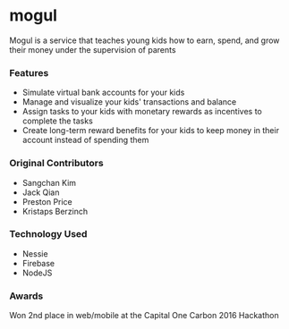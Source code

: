 # mogul
Mogul is a service that teaches young kids how to earn, spend, and grow their money under the supervision of parents

### Features
* Simulate virtual bank accounts for your kids
* Manage and visualize your kids' transactions and balance
* Assign tasks to your kids with monetary rewards as incentives to complete the tasks
* Create long-term reward benefits for your kids to keep money in their account instead of spending them

### Original Contributors
* Sangchan Kim
* Jack Qian
* Preston Price
* Kristaps Berzinch

### Technology Used
* Nessie
* Firebase
* NodeJS 

### Awards 
Won 2nd place in web/mobile at the Capital One Carbon 2016 Hackathon

